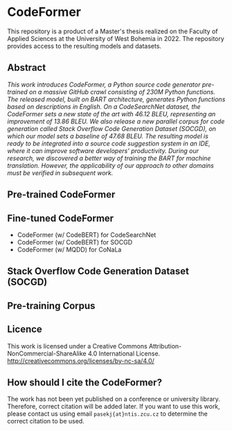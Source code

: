 # CodeFormer

This repository is a product of a Master's thesis realized on the Faculty of Applied Sciences at the University of West Bohemia in 2022. The repository provides access to the resulting models and datasets.

## Abstract
_This work introduces CodeFormer, a Python source code generator pre-trained on a massive GitHub crawl consisting of 230M Python functions. The released model, built on BART architecture, generates Python functions based on descriptions in English. On a CodeSearchNet dataset, the CodeFormer sets a new state of the art with 46.12 BLEU, representing an improvement of 13.86 BLEU. We also release a new parallel corpus for code generation called Stack Overflow Code Generation Dataset (SOCGD), on which our model sets a baseline of 47.68 BLEU. The resulting model is ready to be integrated into a source code suggestion system in an IDE, where it can improve software developers' productivity. During our research, we discovered a better way of training the BART for machine translation. However, the applicability of our approach to other domains must be verified in subsequent work._

## Pre-trained CodeFormer

## Fine-tuned CodeFormer

- CodeFormer (w/ CodeBERT) for CodeSearchNet
- CodeFormer (w/ CodeBERT) for SOCGD
- CodeFormer (w/ MQDD) for CoNaLa

## Stack Overflow Code Generation Dataset (SOCGD)

## Pre-training Corpus

## Licence
This work is licensed under a Creative Commons Attribution-NonCommercial-ShareAlike 4.0 International License. http://creativecommons.org/licenses/by-nc-sa/4.0/

## How should I cite the CodeFormer? 

The work has not been yet published on a conference or university library. Therefore, correct citation will be added later. If you want to use this work, please contact us using email `pasekj{at}ntis.zcu.cz` to determine the correct citation to be used.
